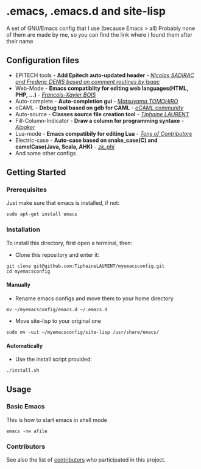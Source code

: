 # .emacs, .emacs.d and site-lisp

A set of GNU/Emacs config that I use (because Emacs > all)
Probably none of them are made by me, so you can find the link where i found them after their name

## Configuration files

- EPITECH tools - **Add Epitech auto-updated header** - *[Nicolas SADIRAC and Frederic DENIS based on comment routines by Isaac](https://en.wikipedia.org/wiki/HTTP_404)*
- Web-Mode - **Emacs compatiblity for editing web languages(HTML, PHP, ...)** - *[Francois-Xavier BOIS](http://github.com/fxbois/web-mode)*
- Auto-complete - **Auto-completion gui** - *[Matsuyama TOMOHIRO](http://cx4a.org/software/auto-complete)*
- oCAML - **Debug tool based on gdb for CAML** - *[oCAML community](https://github.com/ocaml/ocaml)*
- Auto-source - **Classes source file creation tool** - *[Tiphaine LAURENT](https://github.com/TiphaineLAURENT/myemacsconfig)*
- Fill-Column-Indicator - **Draw a column for programming syntaxe** - *[Alpaker](https://github.com/alpaker/Fill-Column-Indicator)*
- Lua-mode - **Emacs compatibily for editing Lua** - *[Tons of Contributors](http://immerrr.github.com/lua-mode)*
- Electric-case - **Auto-case based on snake_case(C) and camelCase(Java, Scala, AHK)** - *[zk_phi](http://hins11.yu-yake.com/)*
- And some other configs

## Getting Started

### Prerequisites

Just make sure that emacs is installed, if not:
```
sudo apt-get install emacs
```

### Installation

To install this directory, first open a terminal, then:

- Clone this repository and enter it:
```
git clone git@github.com:TiphaineLAURENT/myemacsconfig.git
cd myemacsconfig
```

#### Manually

- Rename emacs configs and move them to your home directory
```
mv ~/myemacsconfig/emacs.d ~/.emacs.d
```

- Move site-lisp to your original one
```
sudo mv -uit ~/myemacsconfig/site-lisp /usr/share/emacs/
```

#### Automatically

- Use the install script provided:
```
./install.sh
```

## Usage

### Basic Emacs

This is how to start emacs in shell mode
```
emacs -nw afile
```

### Contributors

See also the list of [contributors](https://github.com/TiphaineLAURENT/myemacsconfig/contributors) who participated in this project.
